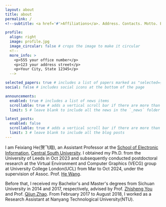 ```yaml
---
layout: about
title: about
permalink: /
<!--subtitle: <a href='#'>Affiliations</a>. Address. Contacts. Motto. Etc.-->

profile:
  align: right
  image: profile.jpg
  image_circular: false # crops the image to make it circular
  <!--
  more_info: >
    <p>555 your office number</p>
    <p>123 your address street</p>
    <p>Your City, State 12345</p>
  -->

selected_papers: true # includes a list of papers marked as "selected={true}"
social: false # includes social icons at the bottom of the page

announcements:
  enabled: true # includes a list of news items
  scrollable: true # adds a vertical scroll bar if there are more than 3 news items
  limit: 5 # leave blank to include all the news in the `_news` folder

latest_posts:
  enabled: false
  scrollable: true # adds a vertical scroll bar if there are more than 3 new posts items
  limit: 3 # leave blank to include all the blog posts
---
```


I am Feixiang He(贺飞翔), an Assistant Professor at the [School of Electronic Information](https://ei.csu.edu.cn/), [Central South University](https://www.csu.edu.cn/). I obtained my Ph.D. from the University of Leeds in Oct 2023 and subsequently conducted postdoctoral research at the Virtual Environment and Computer Graphics (VECG) group at University College London(UCL) from Mar to Oct 2024, under the supervision of Assoc. Prof. [He Wang](https://drhewang.com/).

Before that, I received my Bachelor's and Master's degrees from Sichuan University in 2014 and 2017, respectively, advised by Prof. [Zhisheng You](https://cs.scu.edu.cn/info/1072/7312.htm) and Prof. [Qijun Zhao](http://scubrl.org/qjzhao). From February 2017 to August 2018, I worked as a Research Assistant at Nanyang Technological University(NTU).



